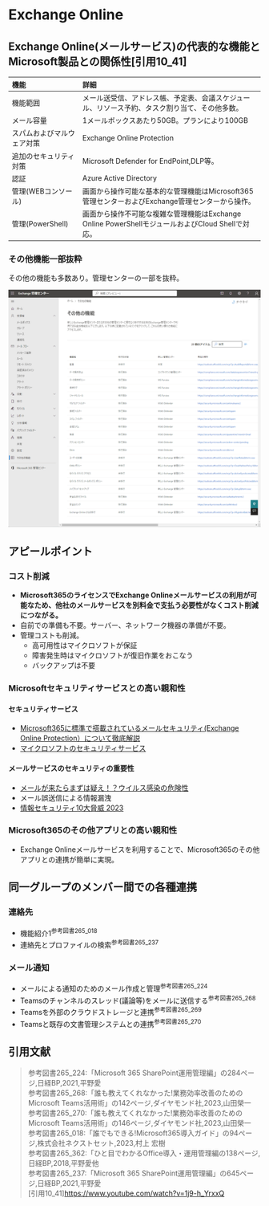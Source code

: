 # Exchange Online

## Exchange Online(メールサービス)の代表的な機能とMicrosoft製品との関係性[引用10_41]

|機能|詳細|
|:--|:--|
|機能範囲|メール送受信、アドレス帳、予定表、会議スケジュール、リソース予約、タスク割り当て、その他多数。|
|メール容量|1メールボックスあたり50GB。プランにより100GB|
|スパムおよびマルウェア対策|Exchange Online Protection|
|追加のセキュリティ対策|Microsoft Defender for EndPoint,DLP等。|
|認証|Azure Active Directory|
|管理(WEBコンソール)|画面から操作可能な基本的な管理機能はMicrosoft365管理センターおよびExchange管理センターから操作。|
|管理(PowerShell)|画面から操作不可能な複雑な管理機能はExchange Online PowerShellモジュールおよびCloud Shellで対応。|

### その他機能一部抜粋

その他の機能も多数あり。管理センターの一部を抜粋。

![Alt](../../7_Prj/716_M365/200_インフラサービス/40_メールサービス/40_メールサービス_Exchange機能抜粋1.png)

## アピールポイント

### コスト削減

- **Microsoft365のライセンスでExchange Onlineメールサービスの利用が可能なため、他社のメールサービスを別料金で支払う必要性がなくコスト削減につながる。**
- 自前での準備も不要。サーバー、ネットワーク機器の準備が不要。
- 管理コストも削減。
  - 高可用性はマイクロソフトが保証
  - 障害発生時はマイクロソフトが復旧作業をおこなう
  - バックアップは不要

### Microsoftセキュリティサービスとの高い親和性

#### セキュリティサービス

- [Microsoft365に標準で搭載されているメールセキュリティ(Exchange Online Protection）について徹底解説](https://cmss.cybersolutions.co.jp/mail_security/0004)
- [マイクロソフトのセキュリティサービス](716_M365_11_連携02_セキュリティサービス.md)

#### メールサービスのセキュリティの重要性

- [メールが来たらまずは疑え！？ウイルス感染の危険性](https://www.ipa.go.jp/security/10threats/ps6vr70000009r3z-att/setsumei_2023_soshiki.pdf)
- メール誤送信による情報漏洩
- [情報セキュリティ10大脅威 2023](https://www.ipa.go.jp/security/10threats/10threats2023.html)

### Microsoft365のその他アプリとの高い親和性

- Exchange Onlineメールサービスを利用することで、Microsoft365のその他アプリとの連携が簡単に実現。

## 同一グループのメンバー間での各種連携

### 連絡先

- 機能紹介1<sup>参考図書265_018</sup>
- 連絡先とプロファイルの検索<sup>参考図書265_237</sup>

### メール通知

- メールによる通知のためのメール作成と管理<sup>参考図書265_224</sup>
- Teamsのチャンネルのスレッド(議論等)をメールに送信する<sup>参考図書265_268</sup>
- Teamsを外部のクラウドストレージと連携<sup>参考図書265_269</sup>
- Teamsと既存の文書管理システムとの連携<sup>参考図書265_270</sup>

## 引用文献

> 参考図書265_224:「Microsoft 365 SharePoint運用管理編」の284ページ,日経BP,2021,平野愛  
> 参考図書265_268:「誰も教えてくれなかった!業務効率改善のためのMicrosoft Teams活用術」の142ページ,ダイヤモンド社,2023,山田榮一  
> 参考図書265_270:「誰も教えてくれなかった!業務効率改善のためのMicrosoft Teams活用術」の146ページ,ダイヤモンド社,2023,山田榮一  
> 参考図書265_018:「誰でもできる!Microsoft365導入ガイド」の94ページ,株式会社ネクストセット,2023,村上 宏樹  
> 参考図書265_362:「ひと目でわかるOffice導入・運用管理編の138ページ,日経BP,2018,平野愛他  
> 参考図書265_237:「Microsoft 365 SharePoint運用管理編」の645ページ,日経BP,2021,平野愛  
> [引用10_41]<https://www.youtube.com/watch?v=1j9-h_YrxxQ>

